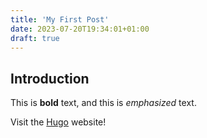 ```yaml
---
title: 'My First Post'
date: 2023-07-20T19:34:01+01:00
draft: true
---
```


## Introduction

This is **bold** text, and this is _emphasized_ text.

Visit the [Hugo](https://gohugo.io) website!
